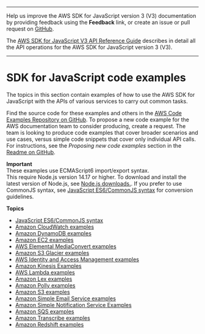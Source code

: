 --------

Help us improve the AWS SDK for JavaScript version 3 \(V3\) documentation by providing feedback using the **Feedback** link, or create an issue or pull request on [GitHub](https://github.com/awsdocs/aws-sdk-for-javascript-v3)\.

 The [AWS SDK for JavaScript V3 API Reference Guide](https://docs.aws.amazon.com/AWSJavaScriptSDK/v3/latest/index.html) describes in detail all the API operations for the AWS SDK for JavaScript version 3 \(V3\)\.

--------

# SDK for JavaScript code examples<a name="sdk-code-samples"></a>

The topics in this section contain examples of how to use the AWS SDK for JavaScript with the APIs of various services to carry out common tasks\.

Find the source code for these examples and others in the [AWS Code Examples Repository on GitHub](https://github.com/awsdocs/aws-doc-sdk-examples)\. To propose a new code example for the AWS documentation team to consider producing, create a request\. The team is looking to produce code examples that cover broader scenarios and use cases, versus simple code snippets that cover only individual API calls\. For instructions, see the *Proposing new code examples* section in the [Readme on GitHub](https://github.com/awsdocs/aws-doc-sdk-examples/blob/master/README.rst)\.

**Important**  
These examples use ECMAScript6 import/export syntax\.   
This require Node\.js version 14\.17 or higher\. To download and install the latest version of Node\.js, see [Node\.js downloads\.](https://nodejs.org/en/download)\.
If you prefer to use CommonJS syntax, see [JavaScript ES6/CommonJS syntax](sdk-example-javascript-syntax.md) for conversion guidelines\.

**Topics**
+ [JavaScript ES6/CommonJS syntax](sdk-example-javascript-syntax.md)
+ [Amazon CloudWatch examples](cloudwatch-examples.md)
+ [Amazon DynamoDB examples](dynamodb-examples.md)
+ [Amazon EC2 examples](ec2-examples.md)
+ [AWS Elemental MediaConvert examples](emc-examples.md)
+ [Amazon S3 Glacier examples](glacier-examples.md)
+ [AWS Identity and Access Management examples](iam-examples.md)
+ [Amazon Kinesis Examples](kinesis-examples.md)
+ [AWS Lambda examples](lambda-examples.md)
+ [Amazon Lex examples](lex-examples.md)
+ [Amazon Polly examples](polly-examples.md)
+ [Amazon S3 examples](s3-examples.md)
+ [Amazon Simple Email Service examples](ses-examples.md)
+ [Amazon Simple Notification Service Examples](sns-examples.md)
+ [Amazon SQS examples](sqs-examples.md)
+ [Amazon Transcribe examples](Transcribe-examples.md)
+ [Amazon Redshift examples](redshift-examples.md)